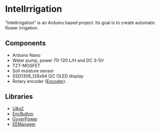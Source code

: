 # IntelIrrigation

"IntelIrrigation" is an Arduino based project. Its goal is to create automatic flower irrigation.

## Components

- Arduino Nano
- Water pump, power 70-120 L/H and DC 3-5V
- TZT-MOSFET
- Soil moisture sensor
- SSD1306_128x64 I2C OLED display
- Rotary encoder ([Encoder](https://a.aliexpress.com/_ExFSOl7)).

## Libraries

- [U8g2](https://github.com/olikraus/u8g2)
- [EncButton](https://github.com/GyverLibs/EncButton)
- [GyverPower](https://github.com/GyverLibs/GyverPower)
- [EEManager](https://github.com/GyverLibs/EEManager)